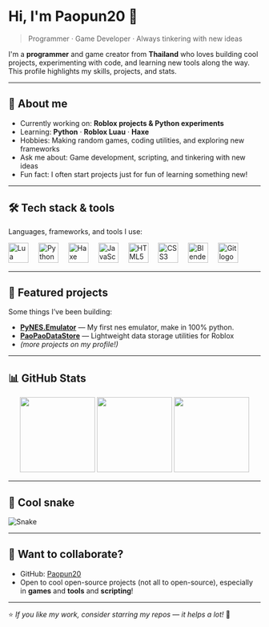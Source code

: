 # Hi, I'm Paopun20 👋

> Programmer · Game Developer · Always tinkering with new ideas

I'm a **programmer** and game creator from **Thailand** who loves building cool projects, experimenting with code, and learning new tools along the way. This profile highlights my skills, projects, and stats.

---

## 🚀 About me

- Currently working on: **Roblox projects & Python experiments**
- Learning: **Python** · **Roblox Luau** · **Haxe**
- Hobbies: Making random games, coding utilities, and exploring new frameworks
- Ask me about: Game development, scripting, and tinkering with new ideas
- Fun fact: I often start projects just for fun of learning something new!

---

## 🛠 Tech stack & tools

Languages, frameworks, and tools I use:
<div align="left">
  <img src="https://cdn.jsdelivr.net/gh/devicons/devicon/icons/lua/lua-original.svg" height="40" alt="Lua logo" />
  <img width="12" />
  <img src="https://cdn.jsdelivr.net/gh/devicons/devicon/icons/python/python-original.svg" height="40" alt="Python logo" />
  <img width="12" />
  <img src="https://cdn.jsdelivr.net/gh/devicons/devicon/icons/haxe/haxe-original.svg" height="40" alt="Haxe logo" />
  <img width="12" />
  <img src="https://cdn.jsdelivr.net/gh/devicons/devicon/icons/javascript/javascript-original.svg" height="40" alt="JavaScript logo" />
  <img width="12" />
  <img src="https://cdn.jsdelivr.net/gh/devicons/devicon/icons/html5/html5-original.svg" height="40" alt="HTML5 logo" />
  <img width="12" />
  <img src="https://cdn.jsdelivr.net/gh/devicons/devicon/icons/css3/css3-original.svg" height="40" alt="CSS3 logo" />
  <img width="12" />
  <img src="https://cdn.jsdelivr.net/gh/devicons/devicon/icons/blender/blender-original.svg" height="40" alt="Blender logo" />
  <img width="12" />
  <img src="https://cdn.jsdelivr.net/gh/devicons/devicon/icons/git/git-original.svg" height="40" alt="Git logo" />
</div>

---

## 📌 Featured projects

Some things I’ve been building:

- [**PyNES.Emulator**](https://github.com/Paopun20/PyNES.Emulator) — My first nes emulator, make in 100% python.
- [**PaoPaoDataStore**](https://github.com/Paopun20/PaoPaoDataStore) — Lightweight data storage utilities for Roblox
- *(more projects on my profile!)*

---

## 📊 GitHub Stats

<div align="center">
  <img src="https://github-readme-stats.vercel.app/api?username=Paopun20&show_icons=true&count_private=true&theme=github_dark" height="150" />
  <img src="https://github-readme-stats.vercel.app/api/top-langs?username=Paopun20&layout=compact&langs_count=6&theme=github_dark" height="150" />
  <img src="https://streak-stats.demolab.com?user=Paopun20&theme=github_dark&hide_border=false" height="150" />
</div>

---

## 🐍 Cool snake

![Snake](https://raw.githubusercontent.com/Paopun20/Paopun20/output/snake.svg)

---

## 🤝 Want to collaborate?

- GitHub: [Paopun20](https://github.com/Paopun20)
- Open to cool open-source projects (not all to open-source), especially in **games** and **tools** and **scripting**!

---

⭐️ *If you like my work, consider starring my repos — it helps a lot!* 🚀

